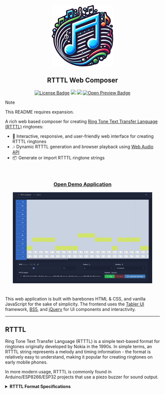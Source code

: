 <div align="center">
	<img width="200" height="200" src="src/images/rtttl_icon_400px.png" alt="RTTTL Composer Logo">
	<h2>RTTTL Web Composer</h2>
</div>

<p align="center">
	<a href="./LICENSE" alt="Project License"><img src="https://img.shields.io/github/license/ImSkully/rtttl-web-composer" alt="License Badge" /></a>
	<a href="./package-lock.json" alt="package-lock"><img src="https://img.shields.io/badge/package--lock-committed-brightgreen" /></a>
	<a href="https://skully.tech/discord" target="_blank" alt="Join Discord"><img src="https://img.shields.io/discord/820142202666876938.svg" /></a>
	<a href="https://imskully.github.io/rtttl-web-composer" target="_blank"><img src="https://img.shields.io/static/v1?label=Demo&message=Preview&color=228be6" alt="Open Preview Badge" /></a>
</p>

> [!NOTE]  
> This README requires expansion.

A rich web based composer for creating [Ring Tone Text Transfer Language (RTTTL)](https://en.wikipedia.org/wiki/Ring_Tone_Text_Transfer_Language) ringtones:

* 📝 Interactive, responsive, and user-friendly web interface for creating RTTTL ringtones
* 🎶 Dynamic RTTTL generation and browser playback using [Web Audio API](https://developer.mozilla.org/en-US/docs/Web/API/Web_Audio_API)
* 📦 Generate or import RTTTL ringtone strings

<div align="center" style="padding: 25px;">
	<h3><a href="https://imskully.github.io/rtttl-web-composer" target="_blank" title="Open RTTTL Web Composer">Open Demo Application</a></h3>
	<img width="800" src=".github/readme_preview.png" alt="RTTTL Web Composer Logo" />
</div>

This web application is built with barebones HTML & CSS, and vanilla JavaScript for the sake of simplicity. The frontend uses the [Tabler UI](https://github.com/tabler/tabler) framework, [BS5](https://github.com/twbs/bootstrap), and [jQuery](https://jquery.com) for UI components and interactivity.

***

## RTTTL

Ring Tone Text Transfer Language (RTTTL) is a simple text-based format for ringtones originally developed by Nokia in the 1990s. In simple terms, an RTTTL string represents a melody and timing information - the format is relatively easy to understand, making it popular for creating ringtones on early mobile phones.

In more modern usage, RTTTL is commonly found in Arduino/ESP8266/ESP32 projects that use a piezo buzzer for sound output.

<details>
	<summary><strong>RTTTL Format Specifications</strong></summary>

	RTTTL (RingTone Text Transfer Language) is the primary format used to distribute 
	ringtones for Nokia phones. An RTTTL file is a text file, containing the 
	ringtone name, a control section and a section containing a comma separated 
	sequence of ring tone commands. White space must be ignored by any reader 
	application. 

	Example: 
	Simpsons:d=4,o=5,b=160:32p,c.6,e6,f#6,8a6,g.6,e6,c6,8a,8f#,8f#,8f#,2g

	This file describes a ringtone whose name is 'Simpsons'. The control section 
	sets the beats per minute at 160, the default note length as 4, and the default 
	scale as Octave 5. 
	<RTX file> := <name> ":" [<control section>] ":" <tone-commands>

		<name> := <char> ; maximum name length 10 characters

		<control-section> := <control-pair> ["," <control-section>]

			<control-pair> := <control-name> ["="] <control-value>

			<control-name> := "o" | "d" | "b"
			; Valid in control section: o=default scale, d=default duration, b=default beats per minute. 
			; if not specified, defaults are 4=duration, 6=scale, 63=beats-per-minute
			; any unknown control-names must be ignored

			<tone-commands> := <tone-command> ["," <tone-commands>]

			<tone-command> :=<note> | <control-pair>

			<note> := [<duration>] <note> [<scale>] [<special-duration>] <delimiter>

				<duration> := "1" | "2" | "4" | "8" | "16" | "32" 
				; duration is divider of full note duration, eg. 4 represents a quarter note

				<note> := "P" | "C" | "C#" | "D" | "D#" | "E" | "F" | "F#" | "G" | "G#" | "A" | "A#" | "B" 

				<scale> :="4" | "5" | "6" | "7"
				; Note that octave 4: A=440Hz, 5: A=880Hz, 6: A=1.76 kHz, 7: A=3.52 kHz
				; The lowest note on the Nokia 61xx is A4, the highest is B7

				<special-duration> := "." ; Dotted note

	; End of specification
</details>
